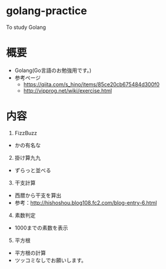 # golang-practice
To study Golang

# 概要
- Golang(Go言語のお勉強用です。)
- 参考ページ
  - https://qiita.com/s_hino/items/85ce20cb675484d300f0
  - http://vipprog.net/wiki/exercise.html

# 内容
1. FizzBuzz
  - かの有名な

2. 掛け算九九
  - ずらっと並べる

3. 干支計算
  - 西暦から干支を算出
  - 参考：http://hishoshou.blog108.fc2.com/blog-entry-6.html

4. 素数判定
  - 1000までの素数を表示

5. 平方根
  - 平方根の計算
  - ツッコミなしでお願いします。
